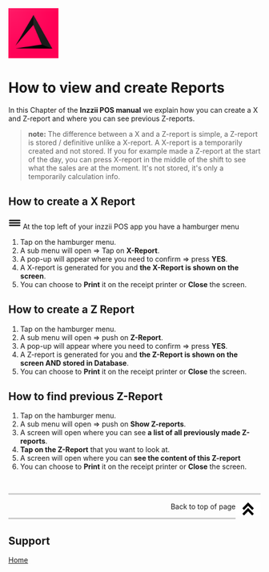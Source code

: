 <img src="../Assets/Pictures/play_store_512.png" alt="inzzii logo" width="100"/>

# How to view and create Reports
In this Chapter of the **Inzzii POS manual** we explain how you can create a X and Z-report and where you can see previous Z-reports.
> **note:** The difference between a X and a Z-report is simple, a Z-report is stored / definitive unlike a X-report. A X-report is a temporarily created and not stored. If you for example made a Z-report at the start of the day, you can press X-report in the middle of the shift to see what the sales are at the moment. It's not stored, it's only a temporarily calculation info.

## How to create a X Report

<img src="../Assets/Pictures/Hmenu.png" alt="hamburgermenu" width="25" height="25"/> At the top left of your inzzii POS app you have a hamburger menu 
1. Tap on the hamburger menu.
2. A sub menu will open => Tap on **X-Report**.
3. A pop-up will appear where you need to confirm => press **YES**.
4. A X-report is generated for you and **the X-Report is shown on the screen**.
5. You can choose to **Print** it on the receipt printer or **Close** the screen. 

## How to create a Z Report
1. Tap on the hamburger menu.
2. A sub menu will open => push on **Z-Report**.
3. A pop-up will appear where you need to confirm => press **YES**.
4. A Z-report is generated for you and **the Z-Report is shown on the screen AND stored in Database**.
5. You can choose to **Print** it on the receipt printer or **Close** the screen.

## How to find previous Z-Report
1. Tap on the hamburger menu.
2. A sub menu will open => push on **Show Z-reports**.
3. A screen will open where you can see **a list of all previously made Z-reports**.
4. **Tap on the Z-Report** that you want to look at.
5. A screen will open where you can **see the content of this Z-report**
6. You can choose to **Print** it on the receipt printer or **Close** the screen.

<p><br></p>
<hr style="border-top: 3px solid #ccc; background: transparent;" >
<a href="#Top"><img src="../Assets/Pictures/Top.png" alt="Top" width="50" align="right" style="margin-bottom: 10px"/></a>
<p style="text-align: right;"> Back to top of page </p>
<hr style="border-top: 3px solid #ccc; background: transparent;" >

## Support
[Home](../index.md)